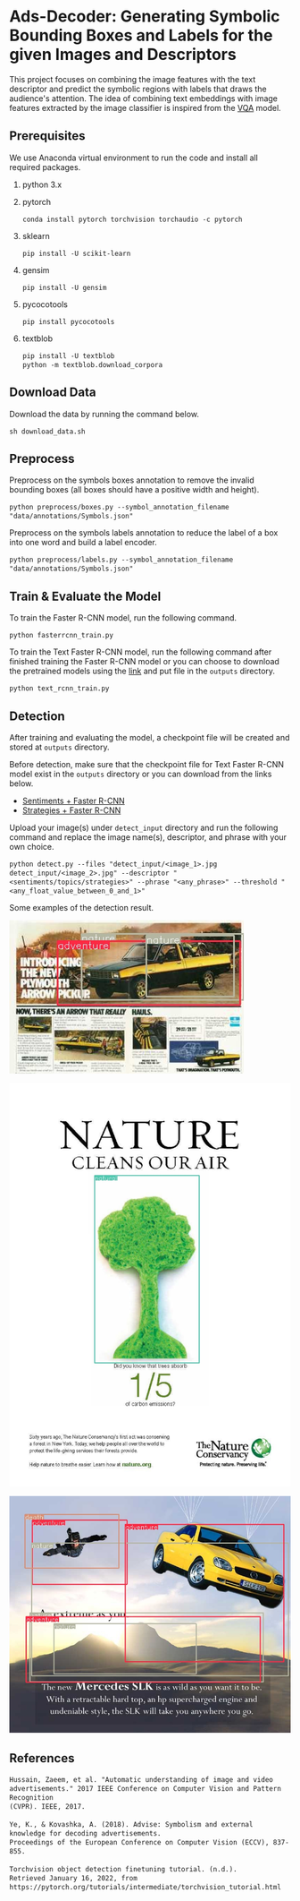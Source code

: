 # Ads-Decoder: Generating Symbolic Bounding Boxes and Labels for the given Images and Descriptors

This project focuses on combining the image features with the text descriptor and predict the symbolic regions with labels that draws the audience's attention. The idea of combining text embeddings with image features extracted by the image classifier is inspired from the [VQA](https://github.com/Shivanshu-Gupta/Visual-Question-Answering) model.

## Prerequisites
We use Anaconda virtual environment to run the code and install all required packages.

1. python 3.x
2. pytorch

    ```
    conda install pytorch torchvision torchaudio -c pytorch
    ```

3. sklearn
    
    ```
    pip install -U scikit-learn
    ```

4. gensim

    ```
    pip install -U gensim
    ```

5. pycocotools

    ```
    pip install pycocotools
    ```
    
6. textblob

    ```
    pip install -U textblob
    python -m textblob.download_corpora
    ```

## Download Data
Download the data by running the command below.

    sh download_data.sh

## Preprocess
Preprocess on the symbols boxes annotation to remove the invalid bounding boxes (all boxes should have a positive width and height).

    python preprocess/boxes.py --symbol_annotation_filename "data/annotations/Symbols.json"

Preprocess on the symbols labels annotation to reduce the label of a box into one word and build a label encoder.

    python preprocess/labels.py --symbol_annotation_filename "data/annotations/Symbols.json"

## Train & Evaluate the Model

To train the Faster R-CNN model, run the following command.

    python fasterrcnn_train.py

To train the Text Faster R-CNN model, run the following command after finished training the Faster R-CNN model or you can choose to download the pretrained models using the [link](https://drive.google.com/file/d/1grz1hLD2C03j7DPhr42kDiOQUBFbqCS7/view?usp=sharing) and put file in the `outputs` directory.

    python text_rcnn_train.py

## Detection

After training and evaluating the model, a checkpoint file will be created and stored at `outputs` directory.

Before detection, make sure that the checkpoint file for Text Faster R-CNN model exist in the `outputs` directory or you can download from the links below.

* [Sentiments + Faster R-CNN](https://drive.google.com/file/d/1--5efB6h6qS3E-9kXEeiaMJBsLs4Mo4R/view?usp=sharing)
* [Strategies + Faster R-CNN](https://drive.google.com/file/d/1WvmPzvwKCqTCB3UqUqmETg-v9GxvQdR4/view?usp=sharing)

Upload your image(s) under `detect_input` directory and run the following command and replace the image name(s), descriptor, and phrase with your own choice.

    python detect.py --files "detect_input/<image_1>.jpg detect_input/<image_2>.jpg" --descriptor "<sentiments/topics/strategies>" --phrase "<any_phrase>" --threshold "<any_float_value_between_0_and_1>"

Some examples of the detection result.

![alt text](detect_output/1.jpg?raw=true)

![alt text](detect_output/2.jpg?raw=true)

![alt text](detect_output/7.jpg?raw=true)

## References

```
Hussain, Zaeem, et al. "Automatic understanding of image and video
advertisements." 2017 IEEE Conference on Computer Vision and Pattern Recognition
(CVPR). IEEE, 2017.

Ye, K., & Kovashka, A. (2018). Advise: Symbolism and external knowledge for decoding advertisements. 
Proceedings of the European Conference on Computer Vision (ECCV), 837-855.

Torchvision object detection finetuning tutorial. (n.d.). 
Retrieved January 16, 2022, from https://pytorch.org/tutorials/intermediate/torchvision_tutorial.html 
```
